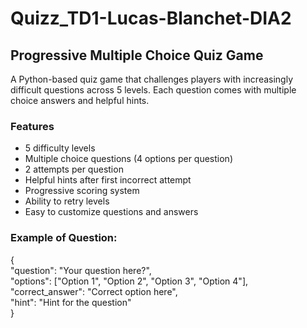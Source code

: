 # Quizz_TD1-Lucas-Blanchet-DIA2
## Progressive Multiple Choice Quiz Game

A Python-based quiz game that challenges players with increasingly difficult questions across 5 levels. Each question comes with multiple choice answers and helpful hints.

### Features

- 5 difficulty levels
- Multiple choice questions (4 options per question)
- 2 attempts per question
- Helpful hints after first incorrect attempt
- Progressive scoring system
- Ability to retry levels
- Easy to customize questions and answers

### Example of Question:
{  
    "question": "Your question here?",  
    "options": ["Option 1", "Option 2", "Option 3", "Option 4"],  
    "correct_answer": "Correct option here",  
    "hint": "Hint for the question"  
}